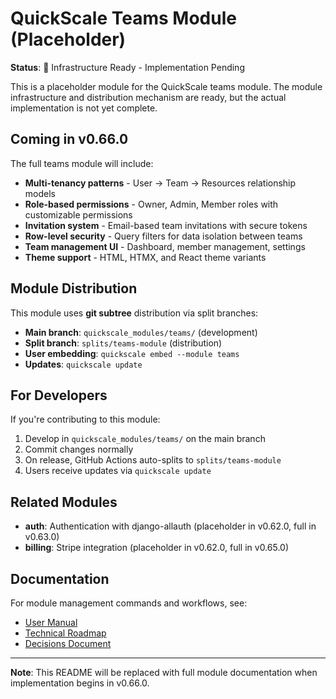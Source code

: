 # QuickScale Teams Module (Placeholder)

**Status**: 🚧 Infrastructure Ready - Implementation Pending

This is a placeholder module for the QuickScale teams module. The module infrastructure and distribution mechanism are ready, but the actual implementation is not yet complete.

## Coming in v0.66.0

The full teams module will include:

- **Multi-tenancy patterns** - User → Team → Resources relationship models
- **Role-based permissions** - Owner, Admin, Member roles with customizable permissions
- **Invitation system** - Email-based team invitations with secure tokens
- **Row-level security** - Query filters for data isolation between teams
- **Team management UI** - Dashboard, member management, settings
- **Theme support** - HTML, HTMX, and React theme variants

## Module Distribution

This module uses **git subtree** distribution via split branches:

- **Main branch**: `quickscale_modules/teams/` (development)
- **Split branch**: `splits/teams-module` (distribution)
- **User embedding**: `quickscale embed --module teams`
- **Updates**: `quickscale update`

## For Developers

If you're contributing to this module:

1. Develop in `quickscale_modules/teams/` on the main branch
2. Commit changes normally
3. On release, GitHub Actions auto-splits to `splits/teams-module`
4. Users receive updates via `quickscale update`

## Related Modules

- **auth**: Authentication with django-allauth (placeholder in v0.62.0, full in v0.63.0)
- **billing**: Stripe integration (placeholder in v0.62.0, full in v0.65.0)

## Documentation

For module management commands and workflows, see:
- [User Manual](../../docs/technical/user_manual.md)
- [Technical Roadmap](../../docs/technical/roadmap.md)
- [Decisions Document](../../docs/technical/decisions.md)

---

**Note**: This README will be replaced with full module documentation when implementation begins in v0.66.0.
